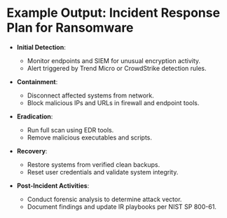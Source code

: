 # Example Output: Incident Response Plan for Ransomware

- **Initial Detection**:
  - Monitor endpoints and SIEM for unusual encryption activity.
  - Alert triggered by Trend Micro or CrowdStrike detection rules.

- **Containment**:
  - Disconnect affected systems from network.
  - Block malicious IPs and URLs in firewall and endpoint tools.

- **Eradication**:
  - Run full scan using EDR tools.
  - Remove malicious executables and scripts.

- **Recovery**:
  - Restore systems from verified clean backups.
  - Reset user credentials and validate system integrity.

- **Post-Incident Activities**:
  - Conduct forensic analysis to determine attack vector.
  - Document findings and update IR playbooks per NIST SP 800-61.
